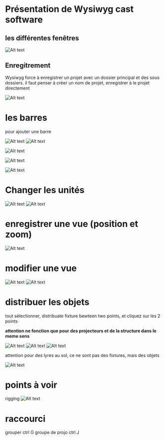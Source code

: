# Présentation de Wysiwyg cast software

## les différentes fenêtres

![Alt text](../images/IMG_0997.JPEG)

## Enregitrement
Wysiwyg force à enregistrer un projet avec un dossier principal et des sous dossiers. il faut penser à créer un nom de projet, enregistrer à le projet directement

![Alt text](../images/2024-01-28_04h13_51.png)

# les barres

pour ajouter une barre

![Alt text](../images/IMG_0995.JPEG)
![Alt text](../images/IMG_0996.JPEG)

![Alt text](../images/2024-01-28_06h23_42.png)

![Alt text](../images/2024-01-28_05h52_16.png)

![Alt text](../images/2024-01-28_06h16_01.png)

# Changer les unités

![Alt text](../images/IMG_0999.JPEG)
![Alt text](../images/IMG_1003.JPEG)

# enregistrer une vue (position et zoom)

![Alt text](../images/2024-01-27_16h39_59.png)

# modifier une vue

![Alt text](../images/2024-01-27_13h24_59.png)
![Alt text](../images/2024-01-27_13h25_41.png)

# distribuer les objets

tout sélectionner, distribuate fixture bewteen two points, et cliquez sur les 2 points

**attention ne fonction que pour des projecteurs et de la structure dans le meme sens**

![Alt text](../images/2024-01-27_15h52_43.png)
![Alt text](../images/2024-01-27_15h53_03.png)
![Alt text](../images/2024-01-27_15h53_11.png)

attention pour des lyres au sol, ce ne sont pas des fixtures, mais des objets

![Alt text](../images/2024-01-27_15h56_01.png)

# points à voir
rigging
![Alt text](../images/2024-01-27_16h45_03.png)

# raccourci

grouper ctrl G
groupe de projo ctrl J
